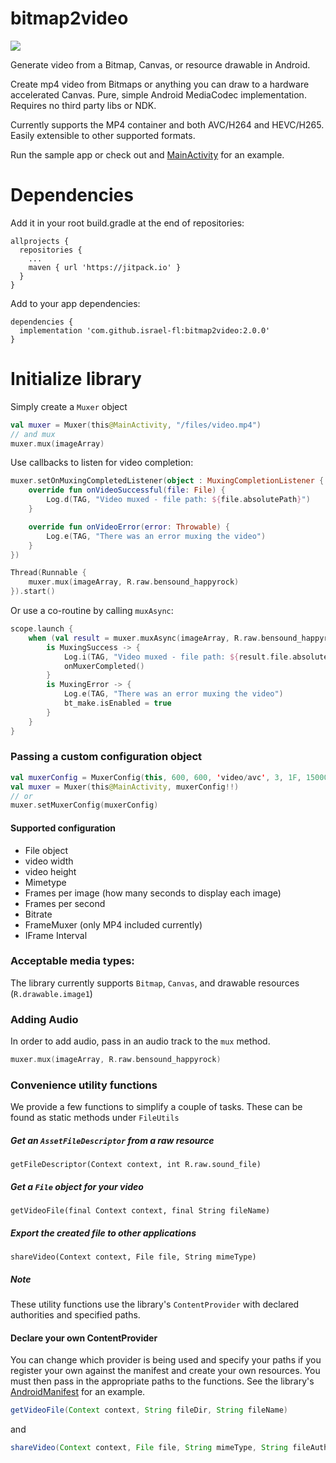 # bitmap2video
![](bitmap2video.gif)

Generate video from a Bitmap, Canvas, or resource drawable in Android.

Create mp4 video from Bitmaps or anything you can draw to a hardware accelerated Canvas.  Pure, simple Android MediaCodec implementation.  Requires no third party libs or NDK.

Currently supports the MP4 container and both AVC/H264 and HEVC/H265. Easily extensible to other
 supported formats.  

Run the sample app or check out
and [MainActivity](https://github.com/israel-fl/bitmap2video/blob/develop/app/src/main/java/com/homesoft/bitmap2video/MainActivity.kt)
for an example.

# Dependencies
Add it in your root build.gradle at the end of repositories:

    allprojects {
      repositories {
        ...
        maven { url 'https://jitpack.io' }
      }
  	}
  
  Add to your app dependencies:

    dependencies {
      implementation 'com.github.israel-fl:bitmap2video:2.0.0'
    }


# Initialize library
Simply create a `Muxer` object

```kotlin
val muxer = Muxer(this@MainActivity, "/files/video.mp4")
// and mux
muxer.mux(imageArray)
```

Use callbacks to listen for video completion:
```kotlin
muxer.setOnMuxingCompletedListener(object : MuxingCompletionListener {
    override fun onVideoSuccessful(file: File) {
        Log.d(TAG, "Video muxed - file path: ${file.absolutePath}")
    }

    override fun onVideoError(error: Throwable) {
        Log.e(TAG, "There was an error muxing the video")
    }
})

Thread(Runnable {
    muxer.mux(imageArray, R.raw.bensound_happyrock)
}).start()
```

Or use a co-routine by calling `muxAsync`:

```kotlin
scope.launch {
    when (val result = muxer.muxAsync(imageArray, R.raw.bensound_happyrock)) {
        is MuxingSuccess -> {
            Log.i(TAG, "Video muxed - file path: ${result.file.absolutePath}")
            onMuxerCompleted()
        }
        is MuxingError -> {
            Log.e(TAG, "There was an error muxing the video")
            bt_make.isEnabled = true
        }
    }
}
```

### Passing a custom configuration object 
```kotlin
val muxerConfig = MuxerConfig(this, 600, 600, 'video/avc', 3, 1F, 1500000)
val muxer = Muxer(this@MainActivity, muxerConfig!!)
// or
muxer.setMuxerConfig(muxerConfig)
```

#### Supported configuration
- File object
- video width
- video height
- Mimetype
- Frames per image (how many seconds to display each image)
- Frames per second
- Bitrate
- FrameMuxer (only MP4 included currently)
- IFrame Interval

### Acceptable media types:
The library currently supports `Bitmap`, `Canvas`, and drawable resources (`R.drawable.image1`)

### Adding Audio
In order to add audio, pass in an audio track to the `mux` method.
```kotlin
muxer.mux(imageArray, R.raw.bensound_happyrock)
```

### Convenience utility functions
We provide a few functions to simplify a couple of tasks. These can be
found as static methods under `FileUtils`

##### Get an `AssetFileDescriptor` from a raw resource
`getFileDescriptor(Context context, int R.raw.sound_file)`

##### Get a `File` object for your video
`getVideoFile(final Context context, final String fileName)`

##### Export the created file to other applications
`shareVideo(Context context, File file, String mimeType)`

##### Note
These utility functions use the library's `ContentProvider` with
declared authorities and specified paths.

#### Declare your own ContentProvider
You can change which provider is being used and specify your paths if
you register your own against the manifest and create your own
resources. You must then pass in the appropriate paths to the functions.
See the library's
[AndroidManifest](app/src/main/java/com/homesoft/bitmap2video/library/src/main/AndroidManifest.xml)
for an example.

```java
getVideoFile(Context context, String fileDir, String fileName)
```
and
```java
shareVideo(Context context, File file, String mimeType, String fileAuthority)
```
